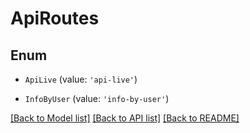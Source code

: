 # ApiRoutes


## Enum

* `ApiLive` (value: `'api-live'`)

* `InfoByUser` (value: `'info-by-user'`)

[[Back to Model list]](../README.md#documentation-for-models) [[Back to API list]](../README.md#documentation-for-api-endpoints) [[Back to README]](../README.md)
